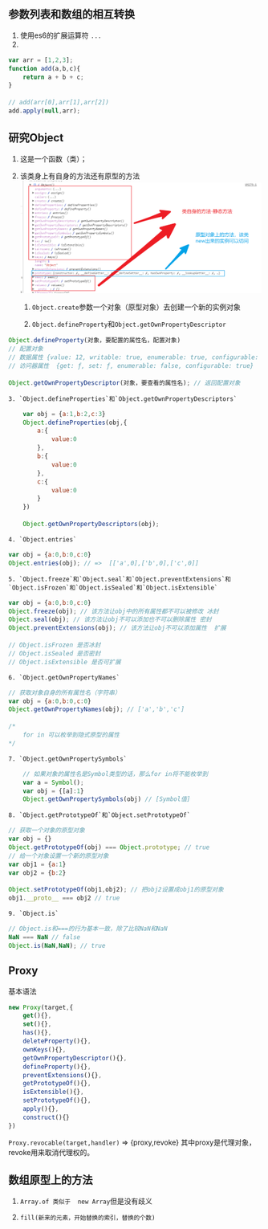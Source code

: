 ## 参数列表和数组的相互转换

1. 使用es6的扩展运算符  `...`
2. 
```js
var arr = [1,2,3];
function add(a,b,c){
    return a + b + c;
}

// add(arr[0],arr[1],arr[2])
add.apply(null,arr);
```

## 研究Object

1. 这是一个函数（类）；

2. 该类身上有自身的方法还有原型的方法
![](./img/1.png)

    1. `Object.create`参数一个对象（原型对象）去创建一个新的实例对象

    2. `Object.defineProperty`和`Object.getOwnPropertyDescriptor`
```js
Object.defineProperty(对象，要配置的属性名，配置对象)
// 配置对象  
// 数据属性 {value: 12, writable: true, enumerable: true, configurable: true}
// 访问器属性  {get: ƒ, set: ƒ, enumerable: false, configurable: true}

Object.getOwnPropertyDescriptor(对象，要查看的属性名); // 返回配置对象
```
    3. `Object.defineProperties`和`Object.getOwnPropertyDescriptors`
```js
    var obj = {a:1,b:2,c:3}
    Object.defineProperties(obj,{
        a:{
            value:0
        },
        b:{
            value:0
        },
        c:{
            value:0
        }
    })

    Object.getOwnPropertyDescriptors(obj); 
```
    4. `Object.entries`
```js
var obj = {a:0,b:0,c:0}
Object.entries(obj); // =>  [['a',0],['b',0],['c',0]]
```
    5. `Object.freeze`和`Object.seal`和`Object.preventExtensions`和`Object.isFrozen`和`Object.isSealed`和`Object.isExtensible`
```js
var obj = {a:0,b:0,c:0}
Object.freeze(obj); // 该方法让obj中的所有属性都不可以被修改 冰封
Object.seal(obj); // 该方法让obj不可以添加也不可以删除属性 密封
Object.preventExtensions(obj); // 该方法让obj不可以添加属性  扩展

// Object.isFrozen 是否冰封  
// Object.isSealed 是否密封
// Object.isExtensible 是否可扩展
```
    6. `Object.getOwnPropertyNames`
```js
// 获取对象自身的所有属性名（字符串）
var obj = {a:0,b:0,c:0}
Object.getOwnPropertyNames(obj); // ['a','b','c']

/*
    for in 可以枚举到隐式原型的属性
*/
```
    7. `Object.getOwnPropertySymbols`
```js
    // 如果对象的属性名是Symbol类型的话，那么for in将不能枚举到
    var a = Symbol();
    var obj = {[a]:1}
    Object.getOwnPropertySymbols(obj) // [Symbol值]
```
    8. `Object.getPrototypeOf`和`Object.setPrototypeOf`
```js
// 获取一个对象的原型对象
var obj = {}
Object.getPrototypeOf(obj) === Object.prototype; // true
// 给一个对象设置一个新的原型对象
var obj1 = {a:1}
var obj2 = {b:2}

Object.setPrototypeOf(obj1,obj2); // 把obj2设置成obj1的原型对象
obj1.__proto__ === obj2 // true
```
    9. `Object.is`
```js
// Object.is和===的行为基本一致，除了比较NaN和NaN
NaN === NaN // false
Object.is(NaN,NaN); // true
```

## Proxy

基本语法 
```js
new Proxy(target,{
    get(){},
    set(){},
    has(){},
    deleteProperty(){},
    ownKeys(){},
    getOwnPropertyDescriptor(){},
    defineProperty(){},
    preventExtensions(){},
    getPrototypeOf(){},
    isExtensible(){},
    setPrototypeOf(){},
    apply(){},
    construct(){}
})
```
`Proxy.revocable(target,handler)` => {proxy,revoke} 其中proxy是代理对象，revoke用来取消代理权的。

## 数组原型上的方法

1. `Array.of 类似于  new Array`但是没有歧义

2. `fill(新来的元素，开始替换的索引，替换的个数)` 
